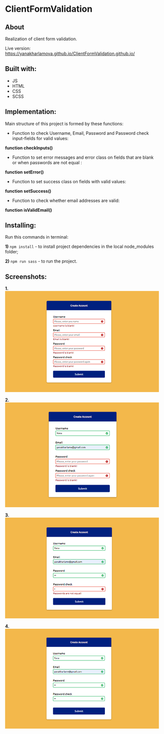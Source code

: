 # ClientFormValidation
## About
Realization of client form validation.

Live version: https://yanakharlamova.github.io/ClientFormValidation.github.io/
## Built with:
* JS
* HTML
* CSS
* SCSS
## Implementation:
Main structure of this project is formed by these functions:

* Function to check Username, Email, Password and Password check input-fields for valid values:

**function checkInputs()**


* Function to set error messages and error class on fields that are blank or when passwords are not equal :

**function setError()**

* Function to set success class on fields with valid values:

**function setSuccess()**

* Function to check whether email addresses are valid:

**function isValidEmail()**
## Installing:
Run this commands in terminal:

**1)** `npm install` - to install project dependencies in the local node_modules folder;

**2)** `npm run sass` - to run the project.

## Screenshots:
**1.**
![](screenshots/screenshot1.PNG)

**2.**
![](screenshots/screenshot2.PNG)

**3.**
![](screenshots/screenshot3.PNG)

**4.**
![](screenshots/screenshot4.PNG)
